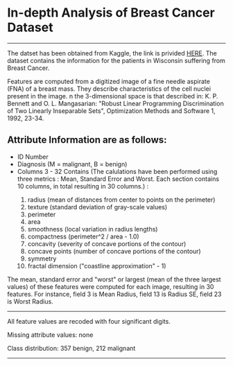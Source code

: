 # In-depth Analysis of Breast Cancer Dataset

<hr>

The datset has been obtained from Kaggle, the link is privided <a href="https://www.kaggle.com/uciml/breast-cancer-wisconsin-data/version/2">HERE</a>. The dataset contains the information for the patients in Wisconsin suffering from Breast Cancer. 

Features are computed from a digitized image of a fine needle aspirate (FNA) of a breast mass. They describe characteristics of the cell nuclei present in the image.
n the 3-dimensional space is that described in: K. P. Bennett and O. L. Mangasarian: "Robust Linear Programming Discrimination of Two Linearly Inseparable Sets", Optimization Methods and Software 1, 1992, 23-34.

## Attribute Information are as follows:
<ul>
    <li>ID Number</li>
    <li>Diagnosis (M = malignant, B = benign)</li>
    <li>Columns 3 - 32 Contains (The calulations have been performed using three metrics : Mean, Standard Error and Worst. Each section contains 10 columns, in total resulting in 30 columns.) : </li>
    <ol>
        <li>radius (mean of distances from center to points on the perimeter)</li>
        <li>texture (standard deviation of gray-scale values)</li>
        <li>perimeter</li>
        <li>area</li>
        <li>smoothness (local variation in radius lengths)</li>
        <li>compactness (perimeter^2 / area - 1.0)</li>
        <li>concavity (severity of concave portions of the contour)</li>
        <li>concave points (number of concave portions of the contour)</li>
        <li>symmetry</li>
        <li>fractal dimension ("coastline approximation" - 1)</li>
    </ol>
    
</ul>

The mean, standard error and "worst" or largest (mean of the three
largest values) of these features were computed for each image,
resulting in 30 features. For instance, field 3 is Mean Radius, field
13 is Radius SE, field 23 is Worst Radius.

<hr>

All feature values are recoded with four significant digits.

Missing attribute values: none

Class distribution: 357 benign, 212 malignant

<hr>